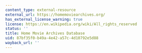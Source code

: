 ```yaml
---
content_type: external-resource
external_url: https://homemoviearchives.org/
has_external_license_warning: true
license: https://en.wikipedia.org/wiki/All_rights_reserved
status: ''
title: Home Movie Archives Database
uid: 87bf35f0-b49a-4e42-a57c-4d10792e5d88
wayback_url: ''
---
```

